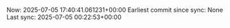 Now: 2025-07-05 17:40:41.061231+00:00 Earliest commit since sync: None Last sync: 2025-07-05 00:22:53+00:00
